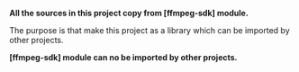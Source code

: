 **All the sources in this project copy from [ffmpeg-sdk] module.**

The purpose is that make this project as a library which can be imported by other projects.

**[ffmpeg-sdk] module can no be imported by other projects.**